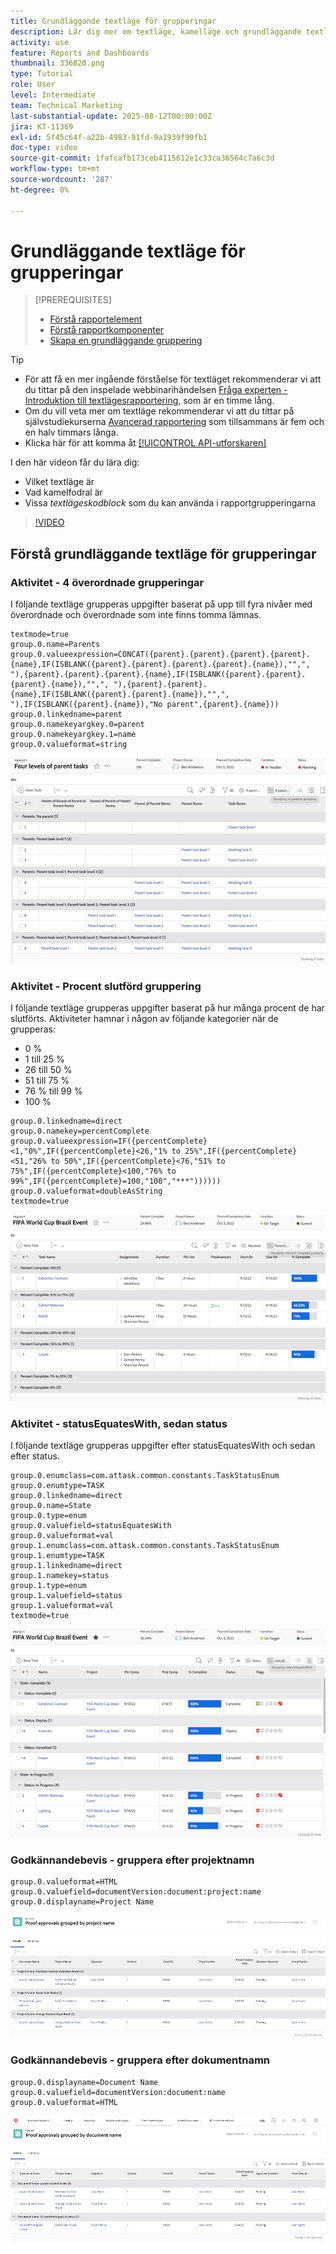 ```yaml
---
title: Grundläggande textläge för grupperingar
description: Lär dig mer om textläge, kamelläge och grundläggande textläge som du kan använda i rapportgrupperingar i Workfront.
activity: use
feature: Reports and Dashboards
thumbnail: 336820.png
type: Tutorial
role: User
level: Intermediate
team: Technical Marketing
last-substantial-update: 2025-08-12T00:00:00Z
jira: KT-11369
exl-id: 5f45c64f-a22b-4983-91fd-9a1939f99fb1
doc-type: video
source-git-commit: 1fafcafb173ceb4115612e1c33ca36564c7a6c3d
workflow-type: tm+mt
source-wordcount: '287'
ht-degree: 0%

---
```


# Grundläggande textläge för grupperingar

>[!PREREQUISITES]
>
>* [Förstå rapportelement](https://experienceleague.adobe.com/docs/workfront-learn/tutorials-workfront/reporting/basic-reporting/reporting-elements.html?lang=sv-SE)
>* [Förstå rapportkomponenter](https://experienceleague.adobe.com/docs/workfront-learn/tutorials-workfront/reporting/basic-reporting/reporting-components.html?lang=sv-SE)
>* [Skapa en grundläggande gruppering](https://experienceleague.adobe.com/docs/workfront-learn/tutorials-workfront/reporting/basic-reporting/create-a-basic-grouping.html?lang=sv-SE)


>[!TIP]
>
>* För att få en mer ingående förståelse för textläget rekommenderar vi att du tittar på den inspelade webbinarihändelsen [Fråga experten - Introduktion till textlägesrapportering](https://experienceleague.adobe.com/en/docs/events/classics/reporting-and-dashboards/introduction-to-text-mode-reporting), som är en timme lång.
>* Om du vill veta mer om textläge rekommenderar vi att du tittar på självstudiekurserna [Avancerad rapportering](https://experienceleague.adobe.com/docs/workfront-learn/tutorials-workfront/reporting/advanced-reporting/welcome-to-advanced-reporting.html?lang=sv-SE) som tillsammans är fem och en halv timmars långa.
>* Klicka här för att komma åt [[!UICONTROL API-utforskaren]](https://developer.adobe.com/workfront/api-explorer/)

I den här videon får du lära dig:

* Vilket textläge är
* Vad kamelfodral är
* Vissa _textlägeskodblock_ som du kan använda i rapportgrupperingarna

>[!VIDEO](https://video.tv.adobe.com/v/3410641/?quality=12&learn=on)

## Förstå grundläggande textläge för grupperingar

### Aktivitet - 4 överordnade grupperingar

I följande textläge grupperas uppgifter baserat på upp till fyra nivåer med överordnade och överordnade som inte finns tomma lämnas.

```
textmode=true
group.0.name=Parents
group.0.valueexpression=CONCAT({parent}.{parent}.{parent}.{parent}.{name},IF(ISBLANK({parent}.{parent}.{parent}.{parent}.{name}),"",", "),{parent}.{parent}.{parent}.{name},IF(ISBLANK({parent}.{parent}.{parent}.{name}),"",", "),{parent}.{parent}.{name},IF(ISBLANK({parent}.{parent}.{name}),"",", "),IF(ISBLANK({parent}.{name}),"No parent",{parent}.{name}))
group.0.linkedname=parent
group.0.namekeyargkey.0=parent
group.0.namekeyargkey.1=name
group.0.valueformat=string
```

![En skärmbild som visar projektaktiviteter grupperade av 4 överordnade](assets/4-parents-grouping.png)


### Aktivitet - Procent slutförd gruppering

I följande textläge grupperas uppgifter baserat på hur många procent de har slutförts. Aktiviteter hamnar i någon av följande kategorier när de grupperas:

* 0 %
* 1 till 25 %
* 26 till 50 %
* 51 till 75 %
* 76 % till 99 %
* 100 %

```
group.0.linkedname=direct
group.0.namekey=percentComplete
group.0.valueexpression=IF({percentComplete}<1,"0%",IF({percentComplete}<26,"1% to 25%",IF({percentComplete}<51,"26% to 50%",IF({percentComplete}<76,"51% to 75%",IF({percentComplete}<100,"76% to 99%",IF({percentComplete}=100,"100","***"))))))
group.0.valueformat=doubleAsString
textmode=true
```

![En skärmbild som visar projektaktiviteter grupperade efter procent färdigt](assets/percent-complete-grouping.png)

### Aktivitet - statusEquatesWith, sedan status

I följande textläge grupperas uppgifter efter statusEquatesWith och sedan efter status.

```
group.0.enumclass=com.attask.common.constants.TaskStatusEnum
group.0.enumtype=TASK
group.0.linkedname=direct
group.0.name=State
group.0.type=enum
group.0.valuefield=statusEquatesWith
group.0.valueformat=val
group.1.enumclass=com.attask.common.constants.TaskStatusEnum
group.1.enumtype=TASK
group.1.linkedname=direct
group.1.namekey=status
group.1.type=enum
group.1.valuefield=status
group.1.valueformat=val
textmode=true
```

![En skärmbild som visar projektaktiviteter grupperade efter statusEquatesWith](assets/status-equates-with.png)


### Godkännandebevis - gruppera efter projektnamn

```
group.0.valueformat=HTML
group.0.valuefield=documentVersion:document:project:name
group.0.displayname=Project Name
```

![En skärmbild som visar korrekturgodkännanden grupperade efter projektnamn](assets/proof-approvals-grouped-by-project-name.png)


### Godkännandebevis - gruppera efter dokumentnamn

```
group.0.displayname=Document Name
group.0.valuefield=documentVersion:document:name
group.0.valueformat=HTML
```

![En skärmbild som visar korrekturgodkännanden grupperade efter projektnamn](assets/proof-approvals-grouped-by-doc-name.png)

